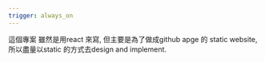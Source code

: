 ```yaml
---
trigger: always_on
---
```


這個專案 雖然是用react 來寫, 但主要是為了做成github apge 的 static website, 所以盡量以static 的方式去design and implement.